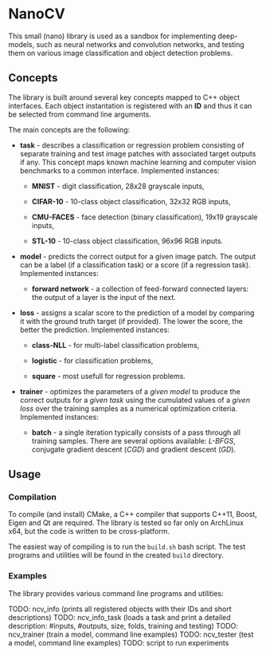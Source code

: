# NanoCV

This small (nano) library is used as a sandbox for implementing deep-models, such as neural networks and convolution networks, and testing them on various image 
classification and object detection problems. 

## Concepts

The library is built around several key concepts mapped to C++ object interfaces. Each object instantation is registered with an **ID** and thus it can be selected 
from command line arguments. 

The main concepts are the following:

* **task** - describes a classification or regression problem consisting of separate training and test image patches with associated target outputs if any. 
This concept maps known machine learning and computer vision benchmarks to a common interface. Implemented instances: 

	* **MNIST** - digit classification, 28x28 grayscale inputs,

	* **CIFAR-10** - 10-class object classification, 32x32 RGB inputs,

	* **CMU-FACES** - face detection (binary classification), 19x19 grayscale inputs,

	* **STL-10** - 10-class object classification, 96x96 RGB inputs.

* **model** - predicts the correct output for a given image patch. The output can be a label (if a classification task) or a score (if a regression task). 
Implemented instances:

	* **forward network** - a collection of feed-forward connected layers: the output of a layer is the input of the next. 

* **loss** - assigns a scalar score to the prediction of a model by comparing it with the ground truth target (if provided). The lower the score, the better the 
prediction. Implemented instances:

	* **class-NLL** - for multi-label classification problems,

	* **logistic** - for classification problems,

	* **square** - most usefull for regression problems.

* **trainer** - optimizes the parameters of a *given model* to produce the correct outputs for a *given task* using the cumulated values of a *given loss* over the 
training samples as a numerical optimization criteria. Implemented instances:

	* **batch** - a single iteration typically consists of a pass through all training samples. There are several options available: *L-BFGS*, conjugate gradient 
descent (*CGD*) and gradient descent (*GD*).

## Usage

### Compilation

To compile (and install) CMake, a C++ compiler that supports C++11, Boost, Eigen and Qt are required. The library is tested so far only on ArchLinux x64, but the 
code is written to be cross-platform.

The easiest way of compiling is to run the `build.sh` bash script. The test programs and utilities will be found in the created `build` directory.

### Examples

The library provides various command line programs and utilities:

TODO: ncv_info (prints all registered objects with their IDs and short descriptions)
TODO: ncv_info_task (loads a task and print a detailed description: #inputs, #outputs, size, folds, training and testing)
TODO: ncv_trainer (train a model, command line examples)
TODO: ncv_tester (test a model, command line examples)
TODO: script to run experiments




 
